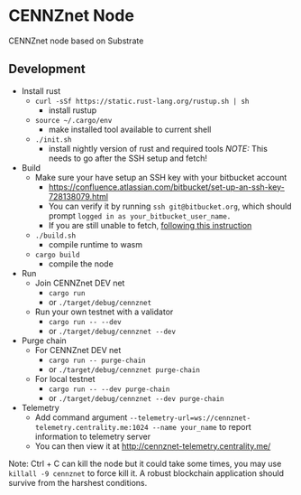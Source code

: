 # CENNZnet Node

CENNZnet node based on Substrate

## Development

- Install rust
    - `curl -sSf https://static.rust-lang.org/rustup.sh | sh`
        - install rustup
    - `source ~/.cargo/env`
        - make installed tool available to current shell
    - `./init.sh`
        - install nightly version of rust and required tools
        *NOTE:* This needs to go after the SSH setup and fetch!
- Build
    - Make sure your have setup an SSH key with your bitbucket account
        - https://confluence.atlassian.com/bitbucket/set-up-an-ssh-key-728138079.html
        - You can verify it by running `ssh git@bitbucket.org`, which should prompt `logged in as your_bitbucket_user_name.`
        - If you are still unable to fetch, [following this instruction](https://github.com/rust-lang/cargo/issues/2078#issuecomment-434388584)
    - `./build.sh`
        - compile runtime to wasm
    - `cargo build`
        - compile the node
- Run
    - Join CENNZnet DEV net
        - `cargo run`
        - or `./target/debug/cennznet`
    - Run your own testnet with a validator
        - `cargo run -- --dev`
        - or `./target/debug/cennznet --dev`
- Purge chain
    - For CENNZnet DEV net
        - `cargo run -- purge-chain`
        - or `./target/debug/cennznet purge-chain`
    - For local testnet
        - `cargo run -- --dev purge-chain`
        - or `./target/debug/cennznet --dev purge-chain`
- Telemetry
    - Add command argument `--telemetry-url=ws://cennznet-telemetry.centrality.me:1024 --name your_name` to report information to telemetry server
    - You can then view it at http://cennznet-telemetry.centrality.me/



Note: Ctrl + C can kill the node but it could take some times, you may use `killall -9 cennznet` to force kill it. A robust blockchain application should survive from the harshest conditions.